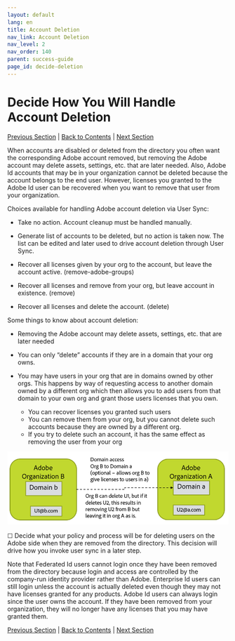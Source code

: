 ```yaml
---
layout: default
lang: en
title: Account Deletion
nav_link: Account Deletion
nav_level: 2
nav_order: 140
parent: success-guide
page_id: decide-deletion
---
```


# Decide How You Will Handle Account Deletion

[Previous Section](layout_products.md) \| [Back to Contents](index.md) \|  [Next Section](setup_adobeio.md)


When accounts are disabled or deleted from the directory you often want the corresponding Adobe account removed, but removing the Adobe account may delete assets, settings, etc. that are later needed.  Also, Adobe Id accounts that may be in your organization cannot be deleted because the account belongs to the end user.  However, licenses you granted to the Adobe Id user can be recovered when you want to remove that user from your organization.


Choices available for handling Adobe account deletion via User Sync:

  - Take no action.  Account cleanup must be handled manually.

  - Generate list of accounts to be deleted, but no action is taken now.  The list can be edited and later used to drive account deletion through User Sync.

  - Recover all licenses given by your org to the account, but leave the account active. (remove-adobe-groups)

  - Recover all licenses and remove from your org, but leave account in existence.  (remove)

  - Recover all licenses and delete the account.  (delete)


Some things to know about account deletion:

  - Removing the Adobe account may delete assets, settings, etc. that are later needed
 
  - You can only “delete” accounts if they are in a domain that your org owns.
  - You may have users in your org that are in domains owned by other orgs.  This happens by way of requesting access to another domain owned by a different org which then allows you to add users from that domain to your own org and grant those users licenses that you own.
    - You can recover licenses you granted such users
    - You can remove them from your org, but you cannot delete such accounts because they are owned by a different org.
    - If you try to delete such an account, it has the same effect as removing the user from your org

![orgs](images/decide_deletion_multi_org.png)

&#9744; Decide what your policy and process will be for deleting users on the Adobe side when they are removed from the directory.  This decision will drive how you invoke user sync in a later step.

Note that Federated Id users cannot login once they have been removed from the directory because login and access are controlled by the company-run identity provider rather than Adobe.  Enterprise Id users can still login unless the account is actually deleted even though they  may not have licenses granted for any products.  Adobe Id users can always login since the user owns the account.  If they have been removed from your organization, they will no longer have any licenses that you may have granted them.


[Previous Section](layout_products.md) \| [Back to Contents](index.md) \|  [Next Section](setup_adobeio.md)

